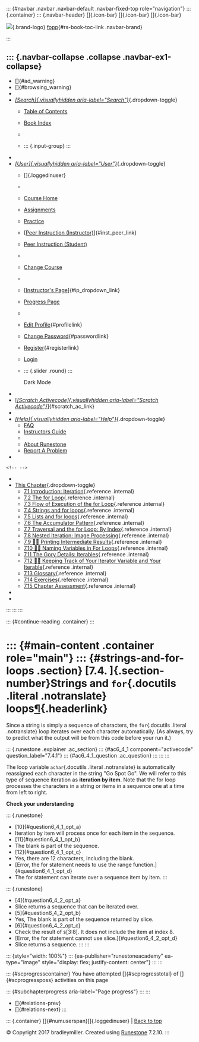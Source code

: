 ::: {#navbar .navbar .navbar-default .navbar-fixed-top role="navigation"}
::: {.container}
::: {.navbar-header}
[]{.icon-bar} []{.icon-bar} []{.icon-bar}

<div>

[![](../_static/img/RAIcon.png)](/runestone/default/user/login){.brand-logo}
[fopp](../index.html){#rs-book-toc-link .navbar-brand}

</div>
:::

::: {.navbar-collapse .collapse .navbar-ex1-collapse}
-   
-   []{#ad_warning}
-   []{#browsing_warning}
-   
-   [*[Search]{.visuallyhidden
    aria-label="Search"}*](#){.dropdown-toggle}
    -   [Table of Contents](../index.html)

    -   [Book Index](../genindex.html)

    -   

    -   ::: {.input-group}
        :::
-   
-   [*[User]{.visuallyhidden aria-label="User"}*](#){.dropdown-toggle}
    -   []{.loggedinuser}

    -   

    -   [Course Home](/ns/course/index)

    -   [Assignments](/assignment/student/chooseAssignment)

    -   [Practice](/runestone/assignments/practice)

    -   [[Peer Instruction
        (Instructor)](/runestone/peer/instructor.html)]{#inst_peer_link}

    -   [Peer Instruction (Student)](/runestone/peer/student.html)

    -   

    -   [Change Course](/runestone/default/courses)

    -   

    -   [[Instructor\'s
        Page](/runestone/admin/index)]{#ip_dropdown_link}

    -   [Progress Page](/runestone/dashboard/studentreport)

    -   

    -   [Edit Profile](/runestone/default/user/profile){#profilelink}

    -   [Change
        Password](/runestone/default/user/change_password){#passwordlink}

    -   [Register](/runestone/default/user/register){#registerlink}

    -   [Login](#)

    -   ::: {.slider .round}
        :::

        Dark Mode
-   
-   [[*[Scratch Activecode]{.visuallyhidden
    aria-label="Scratch Activecode"}*](javascript:runestoneComponents.popupScratchAC())]{#scratch_ac_link}
-   
-   [*[Help]{.visuallyhidden aria-label="Help"}*](#){.dropdown-toggle}
    -   [FAQ](http://runestoneinteractive.org/pages/faq.html)
    -   [Instructors Guide](https://guide.runestone.academy)
    -   
    -   [About Runestone](http://runestoneinteractive.org)
    -   [Report A
        Problem](/runestone/default/reportabug?course=fopp&page=Stringsandforloops)
-   

```{=html}
<!-- -->
```
-   
-   [This Chapter](../index.html){.dropdown-toggle}
    -   [7.1 Introduction: Iteration](intro-Iteration.html){.reference
        .internal}
    -   [7.2 The for Loop](TheforLoop.html){.reference .internal}
    -   [7.3 Flow of Execution of the for
        Loop](FlowofExecutionoftheforLoop.html){.reference .internal}
    -   [7.4 Strings and for loops](Stringsandforloops.html){.reference
        .internal}
    -   [7.5 Lists and for loops](Listsandforloops.html){.reference
        .internal}
    -   [7.6 The Accumulator
        Pattern](TheAccumulatorPattern.html){.reference .internal}
    -   [7.7 Traversal and the for Loop: By
        Index](TraversalandtheforLoopByIndex.html){.reference .internal}
    -   [7.8 Nested Iteration: Image
        Processing](NestedIterationImageProcessing.html){.reference
        .internal}
    -   [7.9 👩‍💻 Printing Intermediate
        Results](WPPrintingIntermediateResults.html){.reference
        .internal}
    -   [7.10 👩‍💻 Naming Variables in For
        Loops](WPNamingVariablesinForLoops.html){.reference .internal}
    -   [7.11 The Gory Details:
        Iterables](GeneralizedSequences.html){.reference .internal}
    -   [7.12 👩‍💻 Keeping Track of Your Iterator Variable and Your
        Iterable](WPKeepingTrackofYourIteratorVariableYourIterable.html){.reference
        .internal}
    -   [7.13 Glossary](Glossary.html){.reference .internal}
    -   [7.14 Exercises](Exercises.html){.reference .internal}
    -   [7.15 Chapter Assessment](week2a2.html){.reference .internal}
-   
-   
:::
:::
:::

::: {#continue-reading .container}
:::

::: {#main-content .container role="main"}
::: {#strings-and-for-loops .section}
[7.4. ]{.section-number}Strings and `for`{.docutils .literal .notranslate} loops[¶](#strings-and-for-loops "Permalink to this heading"){.headerlink}
====================================================================================================================================================

Since a string is simply a sequence of characters, the `for`{.docutils
.literal .notranslate} loop iterates over each character automatically.
(As always, try to predict what the output will be from this code before
your run it.)

::: {.runestone .explainer .ac_section}
::: {#ac6_4_1 component="activecode" question_label="7.4.1"}
::: {#ac6_4_1_question .ac_question}
:::
:::
:::

The loop variable `achar`{.docutils .literal .notranslate} is
automatically reassigned each character in the string "Go Spot Go". We
will refer to this type of sequence iteration as **iteration by item**.
Note that the for loop processes the characters in a string or items in
a sequence one at a time from left to right.

**Check your understanding**

::: {.runestone}
-   [10]{#question6_4_1_opt_a}
-   Iteration by item will process once for each item in the sequence.
-   [11]{#question6_4_1_opt_b}
-   The blank is part of the sequence.
-   [12]{#question6_4_1_opt_c}
-   Yes, there are 12 characters, including the blank.
-   [Error, the for statement needs to use the range
    function.]{#question6_4_1_opt_d}
-   The for statement can iterate over a sequence item by item.
:::

::: {.runestone}
-   [4]{#question6_4_2_opt_a}
-   Slice returns a sequence that can be iterated over.
-   [5]{#question6_4_2_opt_b}
-   Yes, The blank is part of the sequence returned by slice.
-   [6]{#question6_4_2_opt_c}
-   Check the result of s\[3:8\]. It does not include the item at
    index 8.
-   [Error, the for statement cannot use slice.]{#question6_4_2_opt_d}
-   Slice returns a sequence.
:::
:::

::: {style="width: 100%"}
::: {ea-publisher="runestoneacademy" ea-type="image" style="display: flex; justify-content: center"}
:::
:::

::: {#scprogresscontainer}
You have attempted []{#scprogresstotal} of []{#scprogressposs}
activities on this page

::: {#subchapterprogress aria-label="Page progress"}
:::
:::

-   [[](FlowofExecutionoftheforLoop.html)]{#relations-prev}
-   [[](Listsandforloops.html)]{#relations-next}
:::

::: {.container}
[]{#numuserspan}[]{.loggedinuser} \| [Back to top](#)

© Copyright 2017 bradleymiller. Created using
[Runestone](http://runestoneinteractive.org/) 7.2.10.
:::
